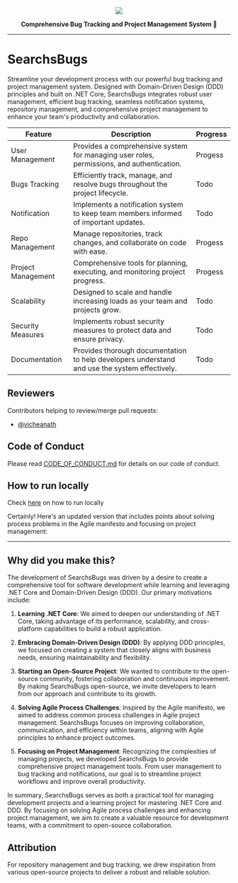 <p align="center">
  
<img src="https://github.com/user-attachments/assets/e63a5401-022a-4ac6-b327-2abeffabcbd2">

</p>
<p align="center">
  <strong>Comprehensive Bug Tracking and Project Management System 🚀</strong>
</p>

---

# SearchsBugs

Streamline your development process with our powerful bug tracking and project management system. Designed with Domain-Driven Design (DDD) principles and built on .NET Core, SearchsBugs integrates robust user management, efficient bug tracking, seamless notification systems, repository management, and comprehensive project management to enhance your team's productivity and collaboration.

| Feature             | Description                                                                                  | Progress |
| ------------------- | -------------------------------------------------------------------------------------------- | -------- |
| User Management     | Provides a comprehensive system for managing user roles, permissions, and authentication.     | Progess|
| Bugs Tracking       | Efficiently track, manage, and resolve bugs throughout the project lifecycle.                 | Todo |
| Notification        | Implements a notification system to keep team members informed of important updates.          | Todo |
| Repo Management     | Manage repositories, track changes, and collaborate on code with ease.                        | Progess |
| Project Management  | Comprehensive tools for planning, executing, and monitoring project progress.                 | Progess |
| Scalability         | Designed to scale and handle increasing loads as your team and projects grow.                 | Todo |
| Security Measures   | Implements robust security measures to protect data and ensure privacy.                       | Todo |
| Documentation       | Provides thorough documentation to help developers understand and use the system effectively. | Todo |

## Reviewers

Contributors helping to review/merge pull requests:

- [@vicheanath](https://github.com/vicheanath)

## Code of Conduct

Please read [CODE_OF_CONDUCT.md](CODE_OF_CONDUCT.md) for details on our code of conduct.

## How to run locally

Check <a href="CONTRIBUTING.md">here</a> on how to run locally</a>

Certainly! Here's an updated version that includes points about solving process problems in the Agile manifesto and focusing on project management:

---

## Why did you make this?

The development of SearchsBugs was driven by a desire to create a comprehensive tool for software development while learning and leveraging .NET Core and Domain-Driven Design (DDD). Our primary motivations include:

1. **Learning .NET Core**: We aimed to deepen our understanding of .NET Core, taking advantage of its performance, scalability, and cross-platform capabilities to build a robust application.

2. **Embracing Domain-Driven Design (DDD)**: By applying DDD principles, we focused on creating a system that closely aligns with business needs, ensuring maintainability and flexibility.

3. **Starting an Open-Source Project**: We wanted to contribute to the open-source community, fostering collaboration and continuous improvement. By making SearchsBugs open-source, we invite developers to learn from our approach and contribute to its growth.

4. **Solving Agile Process Challenges**: Inspired by the Agile manifesto, we aimed to address common process challenges in Agile project management. SearchsBugs focuses on improving collaboration, communication, and efficiency within teams, aligning with Agile principles to enhance project outcomes.

5. **Focusing on Project Management**: Recognizing the complexities of managing projects, we developed SearchsBugs to provide comprehensive project management tools. From user management to bug tracking and notifications, our goal is to streamline project workflows and improve overall productivity.

In summary, SearchsBugs serves as both a practical tool for managing development projects and a learning project for mastering .NET Core and DDD. By focusing on solving Agile process challenges and enhancing project management, we aim to create a valuable resource for development teams, with a commitment to open-source collaboration.
## Attribution

For repository management and bug tracking, we drew inspiration from various open-source projects to deliver a robust and reliable solution.
